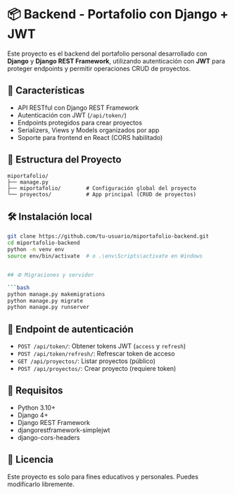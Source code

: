 # 📦 Backend - Portafolio con Django + JWT

Este proyecto es el backend del portafolio personal desarrollado con **Django** y **Django REST Framework**, utilizando autenticación con **JWT** para proteger endpoints y permitir operaciones CRUD de proyectos.

## 🚀 Características

- API RESTful con Django REST Framework
- Autenticación con JWT (`/api/token/`)
- Endpoints protegidos para crear proyectos
- Serializers, Views y Models organizados por app
- Soporte para frontend en React (CORS habilitado)

## 📂 Estructura del Proyecto

```
miportafolio/
├── manage.py
├── miportafolio/        # Configuración global del proyecto
└── proyectos/           # App principal (CRUD de proyectos)
```

## 🛠️ Instalación local

```bash
git clone https://github.com/tu-usuario/miportafolio-backend.git
cd miportafolio-backend
python -m venv env
source env/bin/activate  # o .\env\Scripts\activate en Windows


## ⚙️ Migraciones y servidor

```bash
python manage.py makemigrations
python manage.py migrate
python manage.py runserver
```

## 🔐 Endpoint de autenticación

- `POST /api/token/`: Obtener tokens JWT (`access` y `refresh`)
- `POST /api/token/refresh/`: Refrescar token de acceso
- `GET /api/proyectos/`: Listar proyectos (público)
- `POST /api/proyectos/`: Crear proyecto (requiere token)

## 📌 Requisitos

- Python 3.10+
- Django 4+
- Django REST Framework
- djangorestframework-simplejwt
- django-cors-headers

## 📄 Licencia

Este proyecto es solo para fines educativos y personales. Puedes modificarlo libremente.